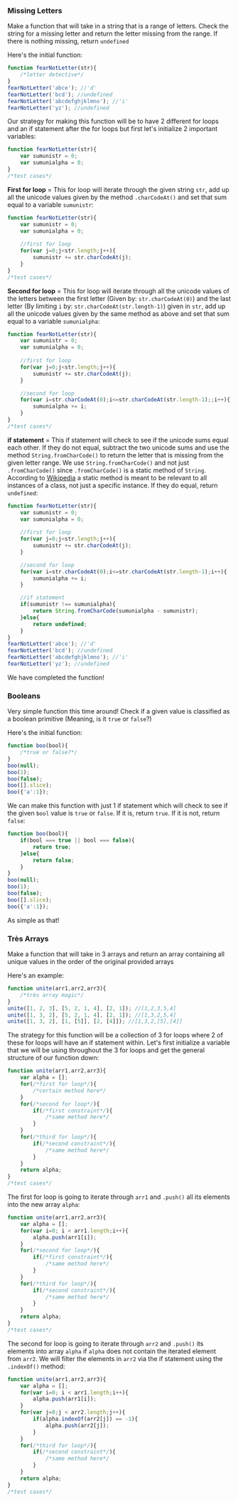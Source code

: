 ### Missing Letters
Make a function that will take in a string that is a range of letters. Check the string for a missing letter and return the letter missing from the range. If there is nothing missing, return `undefined`

Here's the initial function:

```Javascript
function fearNotLetter(str){
	/*letter detective*/
}
fearNotLetter('abce'); //'d'
fearNotLetter('bcd'); //undefined
fearNotLetter('abcdefghjklmno'); //'i'
fearNotLetter('yz'); //undefined
```

Our strategy for making this function will be to have 2 different for loops and an if statement after the for loops but first let's initialize 2 important variables:

```Javascript
function fearNotLetter(str){
	var sumunistr = 0;
	var sumunialpha = 0;
}
/*test cases*/
```

**First for loop** = This for loop will iterate through the given string `str`, add up all the unicode values given by the method `.charCodeAt()` and set that sum equal to a variable `sumunistr`:

```Javascript
function fearNotLetter(str){
	var sumunistr = 0;
	var sumunialpha = 0;
	
	//first for loop
	for(var j=0;j<str.length;j++){
		sumunistr += str.charCodeAt(j);
	}
}
/*test cases*/
```

**Second for loop** = This for loop will iterate through all the unicode values of the letters between the first letter (Given by: `str.charCodeAt(0)`) and the last letter (By limiting `i` by: `str.charCodeAt(str.length-1)`) given in `str`, add up all the unicode values given by the same method as above and set that sum equal to a variable `sumunialpha`:

```Javascript
function fearNotLetter(str){
	var sumunistr = 0;
	var sumunialpha = 0;
	
	//first for loop
	for(var j=0;j<str.length;j++){
		sumunistr += str.charCodeAt(j);
	}

	//second for loop
	for(var i=str.charCodeAt(0);i<=str.charCodeAt(str.length-1);;i++){
		sumunialpha += i;
	}
}
/*test cases*/
```

**if statement** = This if statement will check to see if the unicode sums equal each other. If they do not equal, subtract the two unicode sums and use the method `String.fromCharCode()` to return the letter that is missing from the given letter range. We use `String.fromCharCode()` and not just `.fromCharCode()` since `.fromCharCode()` is a static method of `String`. According to [Wikipedia](https://en.wikipedia.org/wiki/Method_(computer_programming)#Static_methods) a static method is meant to be relevant to all instances of a class, not just a specific instance. If they do equal, return `undefined`:

```Javascript
function fearNotLetter(str){
	var sumunistr = 0;
	var sumunialpha = 0;
	
	//first for loop
	for(var j=0;j<str.length;j++){
		sumunistr += str.charCodeAt(j);
	}

	//second for loop
	for(var i=str.charCodeAt(0);i<=str.charCodeAt(str.length-1);i++){
		sumunialpha += i;
	}

	//if statement
	if(sumunistr !== sumunialpha){
		return String.fromCharCode(sumunialpha - sumunistr);
	}else{
		return undefined;
	}
}
fearNotLetter('abce'); //'d'
fearNotLetter('bcd'); //undefined
fearNotLetter('abcdefghjklmno'); //'i'
fearNotLetter('yz'); //undefined
```

We have completed the function!

### Booleans
Very simple function this time around! Check if a given value is classified as a boolean primitive (Meaning, is it `true` or `false`?)

Here's the initial function:

```Javascript
function boo(bool){
	/*true or false?*/
}
boo(null);
boo(1);
boo(false);
boo([].slice);
boo({'a':1});
```

We can make this function with just 1 if statement which will check to see if the given `bool` value is `true` or `false`. If it is, return `true`. If it is not, return `false`:

```Javascript
function boo(bool){
	if(bool === true || bool === false){
		return true;
	}else{
		return false;
	}
}
boo(null);
boo(1);
boo(false);
boo([].slice);
boo({'a':1});
```

As simple as that!

### Très Arrays
Make a function that will take in 3 arrays and return an array containing all unique values in the order of the original provided arrays

Here's an example:

```Javascript
function unite(arr1,arr2,arr3){
	/*très array magic*/
}
unite([1, 2, 3], [5, 2, 1, 4], [2, 1]); //[1,2,3,5,4]
unite([1, 3, 2], [5, 2, 1, 4], [2, 1]); //[1,3,2,5,4]
unite([1, 3, 2], [1, [5]], [2, [4]]); //[1,3,2,[5],[4]]
```

The strategy for this function will be a collection of 3 for loops where 2 of these for loops will have an if statement within. Let's first initialize a variable that we will be using throughout the 3 for loops and get the general structure of our function down:

```Javascript
function unite(arr1,arr2,arr3){
	var alpha = [];
	for(/*first for loop*/){
		/*certain method here*/
	}
	for(/*second for loop*/){
		if(/*first constraint*/){
			/*same method here*/
		}
	}
	for(/*third for loop*/){
		if(/*second constraint*/){
			/*same method here*/
		}
	}
	return alpha;
}
/*test cases*/
```

The first for loop is going to iterate through `arr1` and `.push()` all its elements into the new array `alpha`:

```Javascript
function unite(arr1,arr2,arr3){
	var alpha = [];
	for(var i=0; i < arr1.length;i++){
		alpha.push(arr1[i]);
	}
	for(/*second for loop*/){
		if(/*first constraint*/){
			/*same method here*/
		}
	}
	for(/*third for loop*/){
		if(/*second constraint*/){
			/*same method here*/
		}
	}
	return alpha;
}
/*test cases*/
```

The second for loop is going to iterate through `arr2` and `.push()` its elements into array `alpha` if `alpha` does not contain the iterated element from `arr2`. We will filter the elements in `arr2` via the if statement using the `.indexOf()` method:

```Javascript
function unite(arr1,arr2,arr3){
	var alpha = [];
	for(var i=0; i < arr1.length;i++){
		alpha.push(arr1[i]);
	}
	for(var j=0;j < arr2.length;j++){
		if(alpha.indexOf(arr2[j]) == -1){
			alpha.push(arr2[j]);
		}
	}
	for(/*third for loop*/){
		if(/*second constraint*/){
			/*same method here*/
		}
	}
	return alpha;
}
/*test cases*/
```